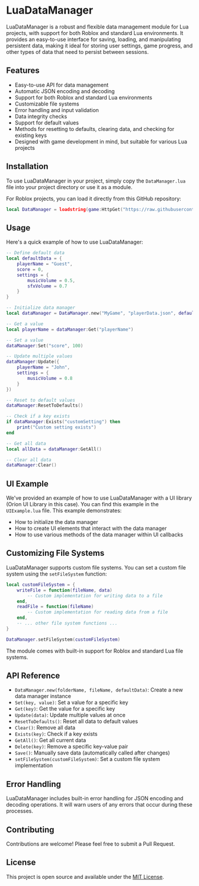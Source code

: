 # LuaDataManager

LuaDataManager is a robust and flexible data management module for Lua projects, with support for both Roblox and standard Lua environments. It provides an easy-to-use interface for saving, loading, and manipulating persistent data, making it ideal for storing user settings, game progress, and other types of data that need to persist between sessions.

## Features

- Easy-to-use API for data management
- Automatic JSON encoding and decoding
- Support for both Roblox and standard Lua environments
- Customizable file systems
- Error handling and input validation
- Data integrity checks
- Support for default values
- Methods for resetting to defaults, clearing data, and checking for existing keys
- Designed with game development in mind, but suitable for various Lua projects

## Installation

To use LuaDataManager in your project, simply copy the `DataManager.lua` file into your project directory or use it as a module.

For Roblox projects, you can load it directly from this GitHub repository:

```lua
local DataManager = loadstring(game:HttpGet("https://raw.githubusercontent.com/tozxart/LuaDataManager/main/DataManager.lua"))()
```

## Usage

Here's a quick example of how to use LuaDataManager:

```lua
-- Define default data
local defaultData = {
    playerName = "Guest",
    score = 0,
    settings = {
        musicVolume = 0.5,
        sfxVolume = 0.7
    }
}

-- Initialize data manager
local dataManager = DataManager.new("MyGame", "playerData.json", defaultData)

-- Get a value
local playerName = dataManager:Get("playerName")

-- Set a value
dataManager:Set("score", 100)

-- Update multiple values
dataManager:Update({
    playerName = "John",
    settings = {
        musicVolume = 0.8
    }
})

-- Reset to default values
dataManager:ResetToDefaults()

-- Check if a key exists
if dataManager:Exists("customSetting") then
    print("Custom setting exists")
end

-- Get all data
local allData = dataManager:GetAll()

-- Clear all data
dataManager:Clear()
```

## UI Example

We've provided an example of how to use LuaDataManager with a UI library (Orion UI Library in this case). You can find this example in the `UIExample.lua` file. This example demonstrates:

- How to initialize the data manager
- How to create UI elements that interact with the data manager
- How to use various methods of the data manager within UI callbacks

## Customizing File Systems

LuaDataManager supports custom file systems. You can set a custom file system using the `setFileSystem` function:

```lua
local customFileSystem = {
    writeFile = function(fileName, data)
        -- Custom implementation for writing data to a file
    end,
    readFile = function(fileName)
        -- Custom implementation for reading data from a file
    end,
    -- ... other file system functions ...
}

DataManager.setFileSystem(customFileSystem)
```

The module comes with built-in support for Roblox and standard Lua file systems.

## API Reference

- `DataManager.new(folderName, fileName, defaultData)`: Create a new data manager instance
- `Set(key, value)`: Set a value for a specific key
- `Get(key)`: Get the value for a specific key
- `Update(data)`: Update multiple values at once
- `ResetToDefaults()`: Reset all data to default values
- `Clear()`: Remove all data
- `Exists(key)`: Check if a key exists
- `GetAll()`: Get all current data
- `Delete(key)`: Remove a specific key-value pair
- `Save()`: Manually save data (automatically called after changes)
- `setFileSystem(customFileSystem)`: Set a custom file system implementation

## Error Handling

LuaDataManager includes built-in error handling for JSON encoding and decoding operations. It will warn users of any errors that occur during these processes.

## Contributing

Contributions are welcome! Please feel free to submit a Pull Request.

## License

This project is open source and available under the [MIT License](LICENSE).
